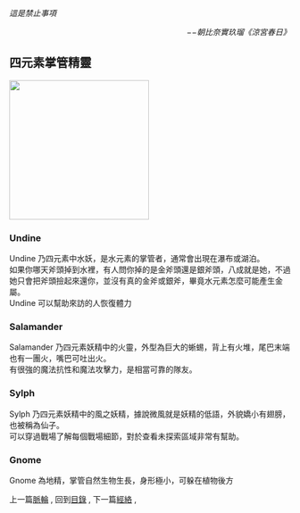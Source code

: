 *這是禁止事項*  
<p align="right"><i>−−朝比奈實玖瑠《涼宮春日》</i></p>

## 四元素掌管精靈
<img src="https://github.com/PartiallyOrderedMagic/PartiallyOrderedMagic.github.io/raw/master/Setting/Ch2/Elementals/FourElement.png" Width="250" />

### Undine
Undine 乃四元素中水妖，是水元素的掌管者，通常會出現在瀑布或湖泊。  
如果你哪天斧頭掉到水裡，有人問你掉的是金斧頭還是銀斧頭，八成就是她，不過她只會把斧頭撿起來還你，並沒有真的金斧或銀斧，畢竟水元素怎麼可能產生金屬。  
Undine 可以幫助來訪的人恢復體力  

### Salamander
Salamander 乃四元素妖精中的火靈，外型為巨大的蜥蜴，背上有火堆，尾巴末端也有一團火，嘴巴可吐出火。  
有很強的魔法抗性和魔法攻擊力，是相當可靠的隊友。  

### Sylph
Sylph 乃四元素妖精中的風之妖精，據說微風就是妖精的低語，外貌嬌小有翅膀，也被稱為仙子。  
可以穿過戰場了解每個戰場細節，對於查看未探索區域非常有幫助。  

### Gnome 
Gnome 為地精，掌管自然生物生長，身形極小，可躲在植物後方  



上一篇[脈輪](https://partiallyorderedmagic.github.io/Setting/Ch2/Cakra) ,
回到[目錄](https://partiallyorderedmagic.github.io/#ch-2-documentation) ,
下一篇[經絡](https://partiallyorderedmagic.github.io/Setting/Ch2/Meridian) ,
